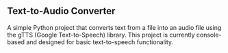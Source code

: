 ## Text-to-Audio Converter
A simple Python project that converts text from a file into an audio file using the gTTS (Google Text-to-Speech) library. This project is currently console-based and designed for basic text-to-speech functionality.
